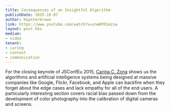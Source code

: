 ```yaml
---
title: Consequences of an Insightful Algorithm
publishDate: 2015-10-07
author: Hipsterbrown
link: https://www.youtube.com/watch?v=znwWYR1mzzw
layout: post.hbs
medium:
- video
tenant:
- caring
- context
- communication
---
```


For the closing keynote of JSConfEu 2015, [Carina C. Zona](https://twitter.com/cczona) shows us the algorithms and artificial intelligence systems being designed at massive companies like Google, Flickr, Facebook, and Apple can backfire when they forget about the edge cases and lack empathy for all of the end users. A particularly interesting section covers racial bias passed down from the development of color photography into the calibration of digital cameras and screens.
